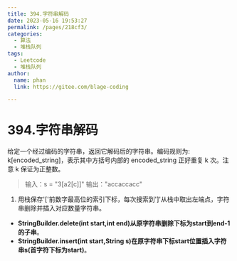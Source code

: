 ```yaml
---
title: 394.字符串解码
date: 2023-05-16 19:53:27
permalink: /pages/218cf3/
categories: 
  - 算法
  - 堆栈队列
tags: 
  - Leetcode
  - 堆栈队列
author: 
  name: phan
  link: https://gitee.com/blage-coding

---
```

# 394.字符串解码

给定一个经过编码的字符串，返回它解码后的字符串。编码规则为: k[encoded_string]，表示其中方括号内部的 encoded_string 正好重复 k 次。注意 k 保证为正整数。

> 输入：s = "3[a2[c]]"
> 输出："accaccacc"

1. 用栈保存'['前数字最高位的索引下标，每次搜索到']'从栈中取出左端点，字符串删除并插入对应数量字符串。

- **StringBuilder.delete(int start,int end)从原字符串删除下标为start到end-1的子串**。
- **StringBuilder.insert(int start,String s)在原字符串下标start位置插入字符串s(首字符下标为start)**。